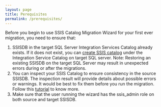 ```yaml
---
layout: page
title: Perequisites
permalink: /prerequisites/
---
```

Before you begin to use SSIS Catalog Migration Wizard for your first ever migration, you need to ensure that:
1. SSISDB in the target SQL Server Integration Services Catalog already exists. If it does not exist, you can [create SSIS catalog](https://azureops.org/articles/create-ssis-catalog/) under the Integration 
Service Catalog on target SQL server. 
Note: Restoring an existing SSISDB on the target SQL Server may result 
in unexpected errors during or after the migrations.
2. You can inspect your SSIS Catalog to ensure consistency in the source 
SSISDB. The inspection result will provide details about possible 
errors or warnings. It would be best to fix them before you run the 
migration. Follow this [tutorial](https://azureops.org/articles/is-your-ssis-catalog-migration-ready/) to know more.
3. Make sure that the user running the wizard has the ssis_admin role on both 
source and target SSISDB.
